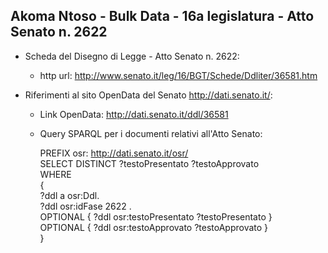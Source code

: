 ## Akoma Ntoso - Bulk Data - 16a legislatura - Atto Senato n. 2622 ##

* Scheda del Disegno di Legge - Atto Senato n. 2622:
	* http url: http://www.senato.it/leg/16/BGT/Schede/Ddliter/36581.htm

* Riferimenti al sito OpenData del Senato http://dati.senato.it/:
	* Link OpenData: http://dati.senato.it/ddl/36581
	* Query SPARQL per i documenti relativi all'Atto Senato:

        PREFIX osr: <http://dati.senato.it/osr/>  
		SELECT DISTINCT ?testoPresentato ?testoApprovato  
		WHERE  
		{  
		    ?ddl a osr:Ddl.  
		    ?ddl osr:idFase 2622 .  
		    OPTIONAL { ?ddl osr:testoPresentato ?testoPresentato }  
		    OPTIONAL { ?ddl osr:testoApprovato ?testoApprovato }  
		}
		